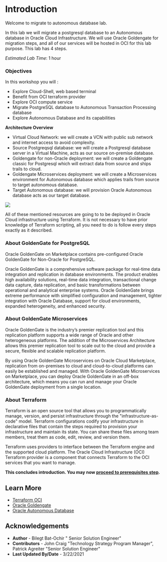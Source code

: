 # Introduction

Welcome to migrate to autonomous database lab.

In this lab we will migrate a postgresql database to an Autonomous database in Oracle Cloud Infrastructure. We will use Oracle Goldengate for migration steps, and all of our services will be hosted in OCI for this lab purpose. This lab has 4 steps. 

*Estimated Lab Time*: 1 hour

### Objectives

In this workshop you will :
* Explore Cloud-Shell, web based terminal
* Benefit from OCI terraform provider
* Explore OCI compute service
* Migrate PostgreSQL database to Autonomous Transaction Processing database
* Explore Autonomous Database and its capabilities

**Architecture Overview**

- Virtual Cloud Network: we will create a VCN with public sub network and internet access to avoid complexity.
- Source Postgreqsql database: we will create a Postgresql database server in a Virtual Machine, acts as our source on-premise database.
- Goldengate for non-Oracle deployment: we will create a Goldengate classic for Postgresql which will extract data from source and ships trails to cloud.
- Goldengate Microservices deployment: we will create a Microservices environment for Autonomous database which applies trails from source to target autonomous database.
- Target Autonomous database: we will provision Oracle Autonomous database acts as our target database.

![](/images/architecture.png)

All of these mentioned resources are going to to be deployed in Oracle Cloud infrastructure using Terraform. It is not necessary to have prior knowledge of Terraform scripting, all you need to do is follow every steps exactly as it described.



### About GoldenGate for PostgreSQL

Oracle GoldenGate on Marketplace contains pre-configured Oracle GoldenGate for Non-Oracle for PostgreSQL. 

Oracle GoldenGate is a comprehensive software package for real-time data integration and replication in database environments. The product enables high availability solutions, real-time data integration, transactional change data capture, data replication, and basic transformations between operational and analytical enterprise systems. 
Oracle GoldenGate brings extreme performance with simplified configuration and management, tighter integration with Oracle Database, support for cloud environments, expanded heterogeneity, and enhanced security. 

### About GoldenGate Microservices

Oracle GoldenGate is the industry’s premier replication tool and this replication platform supports a wide range of Oracle and other heterogeneous platforms. The addition of the Microservices Architecture allows this premier replication tool to scale out to the cloud and provide a secure, flexible and scalable replication platform.

By using Oracle GoldenGate Microservices on Oracle Cloud Marketplace, replication from on-premises to cloud and cloud-to-cloud platforms can easily be established and managed. With Oracle GoldenGate Microservices on Marketplace, you can deploy Oracle GoldenGate in an off-box architecture, which means you can run and manage your Oracle GoldenGate deployment from a single location.

### About Terraform 

Terraform is an open source tool that allows you to programmatically manage, version, and persist infrastructure through the "infrastructure-as-code" model. Terraform configurations codify your infrastructure in declarative files that contain the steps required to provision your infrastructure and maintain its state. You can share these files among team members, treat them as code, edit, review, and version them.

Terraform uses providers to interface between the Terraform engine and the supported cloud platform. The Oracle Cloud Infrastructure (OCI) Terraform provider is a component that connects Terraform to the OCI services that you want to manage. 


**This concludes introduction. You may now [proceed to prerequisites step](#next).**

## Learn More

* [Terraform OCI](https://docs.oracle.com/en-us/iaas/Content/API/SDKDocs/terraform.htm)
* [Oracle Goldengate](https://docs.oracle.com/en/middleware/goldengate/core/19.1/oggmp/using-oracle-goldengate-microservices-oracle-cloud-marketplace.html)
* [Oracle Autonomous Database](https://docs.oracle.com/solutions/?q=autonomous&cType=reference-architectures&sort=date-desc&lang=en)

## Acknowledgements

* **Author** - Bilegt Bat-Ochir " Senior Solution Engineer"
* **Contributors** - John Craig "Technology Strategy Program Manager", Patrick Agreiter "Senior Solution Engineer"
* **Last Updated By/Date** - 3/22/2021
